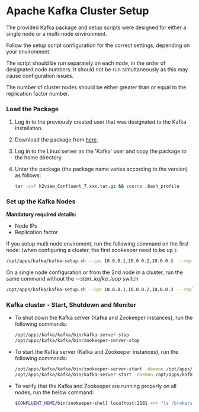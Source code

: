 # Apache Kafka Cluster Setup

The provided Kafka package and setup scripts were designed for either a single node or a multi-node environment.

Follow the setup script configuration for the correct settings, depending on your environment.

The script should be run separately on each node, in the order of designated node numbers. It should not be run simultaneously as this may cause configuration issues.

The number of cluster nodes should be either greater than or equal to the replication factor number.


### Load the Package 

1. Log in to the previously created user that was designated to the Kafka installation.

2. Download the package from [here](https://owncloud-bkp2.s3.us-east-1.amazonaws.com/adminoc/fabricint/latest%20version/K%207.2/K2view_Confluent_7.2_package_08.tar.gz).

3. Log in to the Linux server as the 'Kafka' user and copy the package to the home directory.

4. Untar the package (the package name varies according to the version) as follows:

    ~~~bash
    tar -zxf k2view_Confluent_7.xxx.tar.gz && source .bash_profile
    ~~~

### Set up the Kafka Nodes

**Mandatory required details:**
+ Node IPs
+ Replication factor

If you setup multi node enviroment, run the following command on the first node: (when configuring a cluster, the first zookeeper need to be up ):
~~~bash
/opt/apps/kafka/kafka-setup.sh --ips 10.0.0.1,10.0.0.2,10.0.0.3  --replication_factor 3 --start_kafka_loop
~~~

On a single node configuration or from the 2nd node in a cluster, run the same command without the *--start_kafka_loop* switch
~~~bash
/opt/apps/kafka/kafka-setup.sh --ips 10.0.0.1,10.0.0.2,10.0.0.3  --replication_factor 3 
~~~

### Kafka cluster - Start, Shutdown and Monitor

* To shut down the Kafka server (Kafka and Zookeeper instances), run the following commands:

    ~~~bash
    /opt/apps/kafka/kafka/bin/kafka-server-stop
    /opt/apps/kafka/kafka/bin/zookeeper-server-stop
    ~~~

* To start the Kafka server (Kafka and Zookeeper instances), run the following commands:

    ~~~bash
    /opt/apps/kafka/kafka/bin/zookeeper-server-start -daemon /opt/apps/kafka/kafka/zookeeper.properties
    /opt/apps/kafka/kafka/bin/kafka-server-start -daemon /opt/apps/kafka/kafka/server.properties    
    ~~~

* To verify that the Kafka and Zookeeper are running properly on all nodes, run the below command:

    ~~~bash
    $CONFLUENT_HOME/bin/zookeeper-shell localhost:2181 <<< "ls /brokers/ids"
    ~~~
